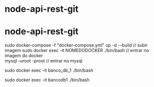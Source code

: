 # node-api-rest-git
# node-api-rest-git

sudo docker-compose -f "docker-compose.yml" up -d --build // subir imagem
sudo docker exec -it NOMEDODOCKER ./bin/bash    // entrar no imagem do docker  
mysql -uroot -proot  // entrar no mysql


sudo docker exec -it banco_db_1 ./bin/bash 

sudo docker exec -it bancodb1 ./bin/bash    
